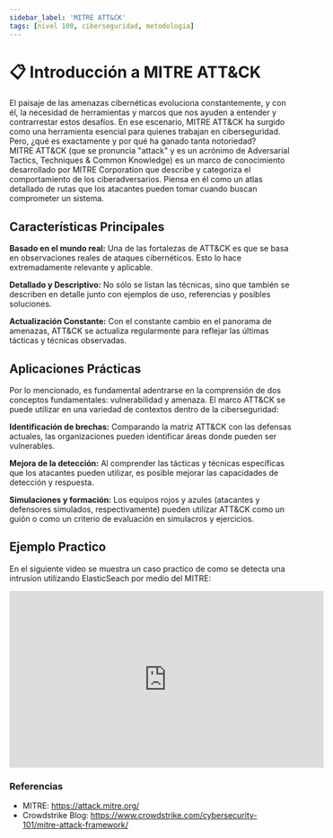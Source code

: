 ```yaml
---
sidebar_label: 'MITRE ATT&CK'
tags: [nivel 100, ciberseguridad, metodologia]
---
```


# 📋 Introducción a MITRE ATT&CK
El paisaje de las amenazas cibernéticas evoluciona constantemente, y con él, la necesidad de herramientas y marcos que nos ayuden a entender y contrarrestar estos desafíos. En ese escenario, MITRE ATT&CK ha surgido como una herramienta esencial para quienes trabajan en ciberseguridad. Pero, ¿qué es exactamente y por qué ha ganado tanta notoriedad?  
MITRE ATT&CK (que se pronuncia "attack" y es un acrónimo de Adversarial Tactics, Techniques & Common Knowledge) es un marco de conocimiento desarrollado por MITRE Corporation que describe y categoriza el comportamiento de los ciberadversarios. Piensa en él como un atlas detallado de rutas que los atacantes pueden tomar cuando buscan comprometer un sistema.

## Características Principales
**Basado en el mundo real:** Una de las fortalezas de ATT&CK es que se basa en observaciones reales de ataques cibernéticos. Esto lo hace extremadamente relevante y aplicable.

**Detallado y Descriptivo:** No sólo se listan las técnicas, sino que también se describen en detalle junto con ejemplos de uso, referencias y posibles soluciones.

**Actualización Constante:** Con el constante cambio en el panorama de amenazas, ATT&CK se actualiza regularmente para reflejar las últimas tácticas y técnicas observadas.

## Aplicaciones Prácticas
Por lo mencionado, es fundamental adentrarse en la comprensión de dos conceptos fundamentales: vulnerabilidad y amenaza.
El marco ATT&CK se puede utilizar en una variedad de contextos dentro de la ciberseguridad:

**Identificación de brechas:** Comparando la matriz ATT&CK con las defensas actuales, las organizaciones pueden identificar áreas donde pueden ser vulnerables.

**Mejora de la detección:** Al comprender las tácticas y técnicas específicas que los atacantes pueden utilizar, es posible mejorar las capacidades de detección y respuesta.

**Simulaciones y formación:** Los equipos rojos y azules (atacantes y defensores simulados, respectivamente) pueden utilizar ATT&CK como un guión o como un criterio de evaluación en simulacros y ejercicios.

## Ejemplo Practico
En el siguiente video se muestra un caso practico de como se detecta una intrusion utilizando ElasticSeach por medio del MITRE:

<iframe width="560" height="315" src="https://www.youtube.com/embed/AMHmniLJHgw" frameborder="0" allow="accelerometer; autoplay; clipboard-write; encrypted-media; gyroscope; picture-in-picture" allowfullscreen></iframe>


### Referencias

- MITRE: https://attack.mitre.org/
- Crowdstrike Blog: https://www.crowdstrike.com/cybersecurity-101/mitre-attack-framework/
